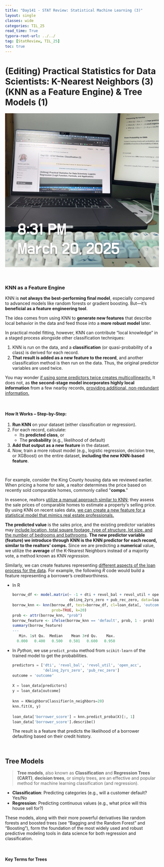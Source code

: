 ```yaml
---
title: "Day141 - STAT Review: Statistical Machine Learning (3)"
layout: single
classes: wide
categories: TIL_25
read_time: True
typora-root-url: ../../
tag: [StatReview, TIL_25]
toc: true 
---
```


# (Editing) Practical Statistics for Data Scientists: K-Nearest Neighbors (3) (KNN as a Feature Engine) & Tree Models (1)

![B3873656-BE2F-47E8-834D-C1A399D07448_1_105_c](../../images/2025-03-20-TIL25_Day141/B3873656-BE2F-47E8-834D-C1A399D07448_1_105_c.jpeg)

<br>

### KNN as a Feature Engine

KNN is **not always the best-performing final model**, especially compared to advanced models like random forests or gradient boosting. But—it’s **beneficial as a feature engineering tool**.

The idea comes from using KNN to **generate new features** that describe local behavior in the data and feed those into a **more robust model** later.

In practical model fitting, however, KNN can contribute “local knowledge” in a staged process alongside other classification techniques:

1. KNN is run on the data, and a **classification** (or quasi-probability of a class) is derived for each record.
2. **That result is added as a new feature to the record**, and another classification method is then run on the data. Thus, the original predictor variables are used twice.

You may wonder <u>if using some predictors twice creates multicollinearity.</u> It does not, as **the second-stage model incorporates highly local information** from a few nearby records, <u>providing additional, non-redundant information.</u> 

<br>

#### How It Works – Step-by-Step:

1. **Run KNN** on your dataset (either classification or regression).
2. For each record, calculate:
   - Its **predicted class**, or
   - The **probability** (e.g., likelihood of default)
3. **Add that output as a new feature** in the dataset.
4. Now, train a more robust model (e.g., logistic regression, decision tree, or XGBoost) on the entire dataset, **including the new KNN-based feature**.

<br>

For example, consider the King County housing data we reviewed earlier. When pricing a home for sale, a realtor determines the price based on recently sold comparable homes, commonly called "**comps**."

In essence, realtors <u>utilize a manual approach similar to KNN</u>; they assess the sale prices of comparable homes to estimate a property's selling price. By using KNN on recent sales data, <u>we can create a new feature for a statistical model that mimics real estate professionals.</u>

**The predicted value** is the sales price, and the existing predictor variables may <u>include location, total square footage, type of structure, lot size, and the number of bedrooms and bathrooms</u>. **The new predictor variable (feature) we introduce through KNN is the KNN predictor for each record, similar to the realtors’ comps.** Since we are predicting a **numerical** value, we utilize the **average** of the K-Nearest Neighbors instead of a majority vote, a method known as *KNN regression.*

Similarly, we can create features representing <u>different aspects of the loan process for the data</u>. For example, the following *R* code would build a feature representing a borrower’s creditworthiness.

- In R

  ```R
  borrow_df <- model.matrix(~ -1 + dti + revol_bal + revol_util + open_acc +
                            delinq_2yrs_zero + pub_rec_zero, data=loan_data)
  borrow_knn <- knn(borrow_df, test=borrow_df, cl=loan_data[, 'outcome'],
                    prob=TRUE, k=20)
  prob <- attr(borrow_knn, "prob")
  borrow_feature <- ifelse(borrow_knn == 'default', prob, 1 - prob)
  summary(borrow_feature)
  ---
     Min. 1st Qu.  Median    Mean 3rd Qu.    Max.
    0.000   0.400   0.500   0.501   0.600   0.950
  ```

- In *Python*, we use `predict_proba` method from `scikit-learn` of the trained model to get the probabilities.

  ```python
  predictors = ['dti', 'revol_bal', 'revol_util', 'open_acc',
                'delinq_2yrs_zero', 'pub_rec_zero']
  outcome = 'outcome'
  
  X = loan_data[predictors]
  y = loan_data[outcome]
  
  knn = KNeighborsClassifier(n_neighbors=20)
  knn.fit(X, y)
  
  loan_data['borrower_score'] = knn.predict_proba(X)[:, 1]
  loan_data['borrower_score'].describe()
  ```

  The result is a feature that predicts the likelihood of a borrower defaulting based on their credit history.

<br>

## Tree Models

> **Tree models**, also known as **Classification** and **Regression Trees (CART)**, **decision trees**, or simply trees, are an effective and popular method for machine learning classification (and regression). 

- **Classification**: Predicting categories (e.g., will a customer default? Yes/No
- **Regression**: Predicting continuous values (e.g., what price will this house sell for?)

These models, along with their more powerful derivatives like random forests and boosted trees (see “Bagging and the Random Forest” and “Boosting”), form the foundation of the most widely used and robust predictive modeling tools in data science for both regression and classification.

<br>

#### Key Terms for Trees


